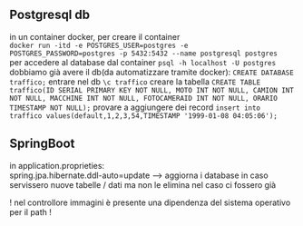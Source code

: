 ## Postgresql db

in un container docker, per creare il container  
```docker run -itd -e POSTGRES_USER=postgres -e POSTGRES_PASSWORD=postgres -p 5432:5432 --name postgresql postgres```  
per accedere al database dal container
```psql -h localhost -U postgres```
dobbiamo già avere il db(da automatizzare tramite docker):
```CREATE DATABASE traffico;```
entrare nel db
```\c traffico```
creare la tabella
```CREATE TABLE traffico(ID SERIAL PRIMARY KEY NOT NULL, MOTO INT NOT NULL, CAMION INT NOT NULL, MACCHINE INT NOT NULL, FOTOCAMERAID INT NOT NULL, ORARIO TIMESTAMP NOT NULL);```
provare a aggiungere dei record
```insert into traffico values(default,1,2,3,54,TIMESTAMP '1999-01-08 04:05:06');```

## SpringBoot
in application.proprieties:  
spring.jpa.hibernate.ddl-auto=update --> aggiorna i database in caso servissero nuove tabelle / dati ma non le elimina nel caso ci fossero già  

! nel controllore immagini è presente una dipendenza del sistema operativo per il path ! 
